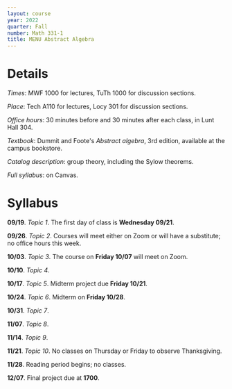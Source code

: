 ```yaml
---
layout: course
year: 2022
quarter: Fall
number: Math 331-1
title: MENU Abstract Algebra
---
```

<div style="display:none">
$
\newcommand\A{\mathrm{A}}
\newcommand\C{\mathrm{C}}
\newcommand\D{\mathrm{D}}
\newcommand\E{\mathrm{E}}
\newcommand\F{\mathrm{F}}
\newcommand\G{\mathrm{G}}
\newcommand\H{\mathrm{H}}
\newcommand\h{\mathrm{h}}
\newcommand\K{\mathrm{K}}
\newcommand\L{\mathrm{L}}
\newcommand\M{\mathrm{M}}
\newcommand\t{\mathrm{t}}
\newcommand{\bA}{\mathbf{A}}
\newcommand{\bG}{\mathbf{G}}
\newcommand{\bH}{\mathbf{H}}
\newcommand{\bT}{\mathbf{T}}
\newcommand{\bW}{\mathbf{W}}
\newcommand{\Gm}{\bG_m}
\newcommand\Ascr{\mathcal{A}}
\newcommand\Cscr{\mathcal{C}}
\newcommand\Dscr{\mathcal{D}}
\newcommand\Escr{\mathcal{E}}
\newcommand\Kscr{\mathcal{K}}
\newcommand\Lscr{\mathcal{L}}
\newcommand\Oscr{\mathcal{O}}
\newcommand\Perfscr{\mathcal{P}\mathrm{erf}}
\newcommand\Acscr{\mathcal{A}\mathrm{c}}
\newcommand\heart{\heartsuit}
\newcommand\cn{\mathrm{cn}}
\newcommand\op{\mathrm{op}}
\newcommand\gr{\mathrm{gr}}
\newcommand\Gr{\mathrm{Gr}}
\newcommand\fil{\mathrm{fil}}
\newcommand\Ho{\mathrm{Ho}}
\newcommand\dR{\mathrm{dR}}
\newcommand\HH{\mathrm{HH}}
\newcommand\HC{\mathrm{HC}}
\newcommand\HP{\mathrm{HP}}
\newcommand\TC{\mathrm{TC}}
\newcommand\TP{\mathrm{TP}}
\newcommand{\bMap}{\mathbf{Map}}
\newcommand{\End}{\mathrm{End}}
\newcommand{\Mod}{\mathrm{Mod}}
\newcommand{\coMod}{\mathrm{coMod}}
\newcommand{\Fun}{\mathrm{Fun}}
\newcommand{\bMap}{\mathbf{Map}}
\newcommand\bE{\mathbf{E}}
\newcommand\bZ{\mathbf{Z}}
\newcommand\bAM{\mathbf{AM}}
\newcommand\bLM{\mathbf{LM}}
\newcommand\Spec{\mathrm{Spec}}
\newcommand\CAlg{\mathrm{CAlg}}
\newcommand\aCAlg{\mathfrak{a}\CAlg}
\newcommand\dCAlg{\mathfrak{d}\CAlg}
$
</div>

<!-- éČ -->

# Details

*Times*: MWF 1000 for lectures, TuTh 1000 for discussion sections.

*Place*: Tech A110 for lectures, Locy 301 for discussion sections.

*Office hours*: 30 minutes before and 30 minutes after each class, in Lunt Hall 304.

*Textbook*: Dummit and Foote's *Abstract algebra*, 3rd edition, available at the
campus bookstore.

*Catalog description*: group theory, including the Sylow theorems.

*Full syllabus*: on Canvas.

# Syllabus

**09/19**. *Topic 1*. The first day of class is **Wednesday 09/21**.

**09/26**. *Topic 2*. Courses will meet either on Zoom or will have a substitute; no office hours
this week.

**10/03**. *Topic 3*. The course on **Friday 10/07** will meet on Zoom.

**10/10**. *Topic 4*.

**10/17**. *Topic 5*. Midterm project due **Friday 10/21**.

**10/24**. *Topic 6*. Midterm on **Friday 10/28**.

**10/31**. *Topic 7*.

**11/07**. *Topic 8*.

**11/14**. *Topic 9*.

**11/21**. *Topic 10*. No classes on Thursday or Friday to observe Thanksgiving.

**11/28**. Reading period begins; no classes.

**12/07**. Final project due at **1700**.

